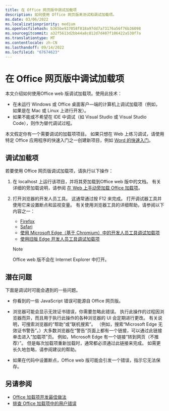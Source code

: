 ```yaml
---
title: 在 Office 网页版中调试加载项
description: 如何使用 Office 网页版来测试和调试加载项。
ms.date: 03/06/2022
ms.localizationpriority: medium
ms.openlocfilehash: b365be937058f818a97dd7a73176a56f76b36098
ms.sourcegitcommit: a32f5613d2bb44a8c812d7d407f106422a530f7a
ms.translationtype: MT
ms.contentlocale: zh-CN
ms.lasthandoff: 09/14/2022
ms.locfileid: "67674623"
---
```

# <a name="debug-add-ins-in-office-on-the-web"></a>在 Office 网页版中调试加载项

本文介绍如何使用Office web 版调试加载项。使用此技术：

- 在未运行 Windows 或 Office 桌面客户&mdash;端的计算机上调试加载项（例如，如果是在 Mac 或 Linux 上进行开发）。
- 如果不能或不希望在 IDE 中调试（如 Visual Studio 或 Visual Studio Code），则作为替代调试过程。

本文假定你有一个需要调试的加载项项目。 如果只想在 Web 上练习调试，请使用特定 Office 应用程序的快速入门之一创建新项目，例如 [Word 的快速入门](../quickstarts/word-quickstart.md)。

## <a name="debug-your-add-in"></a>调试加载项

若要使用 Office 网页版调试加载项，请执行以下操作：

1. 在 localhost 上运行该项目，并将其旁加载到Office web 版中的文档。 有关详细的旁加载说明，请参阅 [在 Web 上手动旁加载 Office 加载项](sideload-office-add-ins-for-testing.md#manually-sideload-an-add-in-to-office-on-the-web)。

2. 打开浏览器的开发人员工具。 这通常通过按 F12 来完成。 打开调试器工具并使用它来设置断点和监视变量。 有关使用浏览器工具的详细帮助，请参阅以下内容之一：

   - [Firefox](https://firefox-source-docs.mozilla.org/devtools-user/index.html)
   - [Safari](https://support.apple.com/guide/safari/use-the-developer-tools-in-the-develop-menu-sfri20948/mac)
   - [使用 Microsoft Edge（基于 Chromium）中的开发人员工具调试加载项](debug-add-ins-using-devtools-edge-chromium.md)
   - [使用旧版 Edge 开发人员工具调试加载项](debug-add-ins-using-devtools-edge-legacy.md)

   > [!NOTE]
   > Office web 版不会在 Internet Explorer 中打开。

## <a name="potential-issues"></a>潜在问题

下面是调试时可能会遇到的一些问题。

- 你看到的一些 JavaScript 错误可能源自 Office 网页版。

- 浏览器可能会显示无效证书错误，你需要忽略此错误。 执行此操作的过程因浏览器而异，而且用于执行此操作的各种浏览器的 UI 会定期进行更改。 有关说明，可搜索浏览器的“帮助”或“联机搜索”。 （例如，搜索“Microsoft Edge 无效证书警告”。）大多数浏览器在“警告”页面上都有一个链接，可以通过此链接单击进入“加载项”页。 例如，Microsoft Edge 有一个链接“转到网页（不推荐）”。 但是每次加载项重新加载时，通常都必须通过此链接来完成。 如需更长久地忽略，请参阅建议的帮助。

- 如果在代码中设置断点，Office web 版可能会引发一个错误，指示它无法保存。

## <a name="see-also"></a>另请参阅

- [Office 加载项开发最佳做法](../concepts/add-in-development-best-practices.md)
- [排查 Office 加载项中的用户错误](testing-and-troubleshooting.md)
